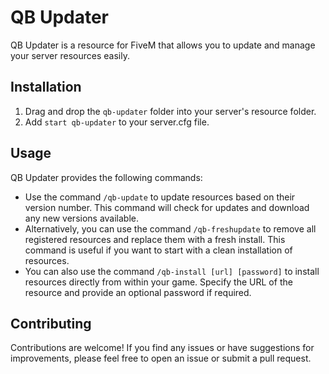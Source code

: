 # QB Updater

QB Updater is a resource for FiveM that allows you to update and manage your server resources easily.

## Installation

1. Drag and drop the `qb-updater` folder into your server's resource folder.
2. Add `start qb-updater` to your server.cfg file.

## Usage

QB Updater provides the following commands:

- Use the command `/qb-update` to update resources based on their version number. This command will check for updates and download any new versions available.
- Alternatively, you can use the command `/qb-freshupdate` to remove all registered resources and replace them with a fresh install. This command is useful if you want to start with a clean installation of resources.
- You can also use the command `/qb-install [url] [password]` to install resources directly from within your game. Specify the URL of the resource and provide an optional password if required.

## Contributing

Contributions are welcome! If you find any issues or have suggestions for improvements, please feel free to open an issue or submit a pull request.
